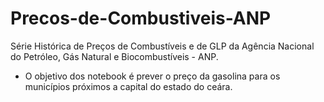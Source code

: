 # Precos-de-Combustiveis-ANP
Série Histórica de Preços de Combustíveis e de GLP da  Agência Nacional do Petróleo, Gás Natural e Biocombustíveis - ANP.   
* O objetivo dos notebook é prever o preço da gasolina para os municípios próximos a capital do estado do ceára.
